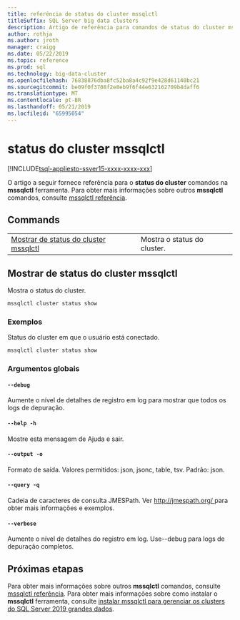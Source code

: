 ```yaml
---
title: referência de status do cluster mssqlctl
titleSuffix: SQL Server big data clusters
description: Artigo de referência para comandos de status do cluster mssqlctl.
author: rothja
ms.author: jroth
manager: craigg
ms.date: 05/22/2019
ms.topic: reference
ms.prod: sql
ms.technology: big-data-cluster
ms.openlocfilehash: 76838876dba8fc52ba8a4c92f9e428d61140bc21
ms.sourcegitcommit: be09f0f3708f2e8eb9f6f44e632162709b4daff6
ms.translationtype: MT
ms.contentlocale: pt-BR
ms.lasthandoff: 05/21/2019
ms.locfileid: "65995054"
---
```

# <a name="mssqlctl-cluster-status"></a>status do cluster mssqlctl

[!INCLUDE[tsql-appliesto-ssver15-xxxx-xxxx-xxx](../includes/tsql-appliesto-ssver15-xxxx-xxxx-xxx.md)]

O artigo a seguir fornece referência para o **status do cluster** comandos na **mssqlctl** ferramenta. Para obter mais informações sobre outros **mssqlctl** comandos, consulte [mssqlctl referência](reference-mssqlctl.md).

## <a name="commands"></a>Commands
|     |     |
| --- | --- |
[Mostrar de status do cluster mssqlctl](#mssqlctl-cluster-status-show) | Mostra o status do cluster.
## <a name="mssqlctl-cluster-status-show"></a>Mostrar de status do cluster mssqlctl
Mostra o status do cluster.
```bash
mssqlctl cluster status show 
```
### <a name="examples"></a>Exemplos
Status do cluster em que o usuário está conectado.
```bash
mssqlctl cluster status show
```
### <a name="global-arguments"></a>Argumentos globais
#### `--debug`
Aumente o nível de detalhes de registro em log para mostrar que todos os logs de depuração.
#### `--help -h`
Mostre esta mensagem de Ajuda e sair.
#### `--output -o`
Formato de saída.  Valores permitidos: json, jsonc, table, tsv.  Padrão: json.
#### `--query -q`
Cadeia de caracteres de consulta JMESPath. Ver [ http://jmespath.org/ ](http://jmespath.org/]) para obter mais informações e exemplos.
#### `--verbose`
Aumente o nível de detalhes do registro em log. Use--debug para logs de depuração completos.

## <a name="next-steps"></a>Próximas etapas

Para obter mais informações sobre outros **mssqlctl** comandos, consulte [mssqlctl referência](reference-mssqlctl.md). Para obter mais informações sobre como instalar o **mssqlctl** ferramenta, consulte [instalar mssqlctl para gerenciar os clusters do SQL Server 2019 grandes dados](deploy-install-mssqlctl.md).
